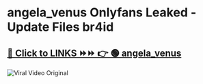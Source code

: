 
 # angela_venus Onlyfans Leaked - Update Files br4id

## <h2><a href="https://clipsfans.com/angela_venus&ref=git">🔗 Click to LINKS ⏩⏩ 👉 🟢 angela_venus </a></h2>

<a href="https://clipsfans.com/angela_venus&ref=git" rel="nofollow" data-target="animated-image.originalLink"><img src="https://i.ibb.co.com/xMMVF88/686577567.gif" alt="Viral Video Original" style="max-width: 100%; display: inline-block;" data-target="animated-image.originalImage"></a>

